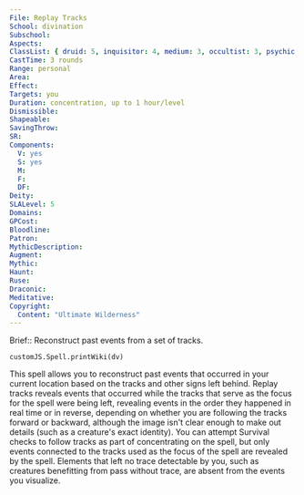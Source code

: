 ```yaml
---
File: Replay Tracks
School: divination
Subschool: 
Aspects: 
ClassList: { druid: 5, inquisitor: 4, medium: 3, occultist: 3, psychic: 5, ranger: 2 }
CastTime: 3 rounds
Range: personal
Area: 
Effect: 
Targets: you
Duration: concentration, up to 1 hour/level
Dismissible: 
Shapeable: 
SavingThrow: 
SR: 
Components:
  V: yes
  S: yes
  M: 
  F: 
  DF: 
Deity: 
SLALevel: 5
Domains: 
GPCost: 
Bloodline: 
Patron: 
MythicDescription: 
Augment: 
Mythic: 
Haunt: 
Ruse: 
Draconic: 
Meditative: 
Copyright:
  Content: "Ultimate Wilderness"
---
```

Brief:: Reconstruct past events from a set of tracks.

```dataviewjs
customJS.Spell.printWiki(dv)
```

This spell allows you to reconstruct past events that occurred in your current location based on the tracks and other signs left behind. Replay tracks reveals events that occurred while the tracks that serve as the focus for the spell were being left, revealing events in the order they happened in real time or in reverse, depending on whether you are following the tracks forward or backward, although the image isn't clear enough to make out details (such as a creature's exact identity). You can attempt Survival checks to follow tracks as part of concentrating on the spell, but only events connected to the tracks used as the focus of the spell are revealed by the spell. Elements that left no trace detectable by you, such as creatures benefitting from pass without trace, are absent from the events you visualize.
